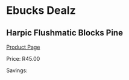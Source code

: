 
# Ebucks Dealz
## Harpic Flushmatic Blocks Pine
[Product Page](https://www.ebucks.com/web/shop/productSelected.do?prodId=1062727524&catId=908586136)

Price: R45.00

Savings: 


	